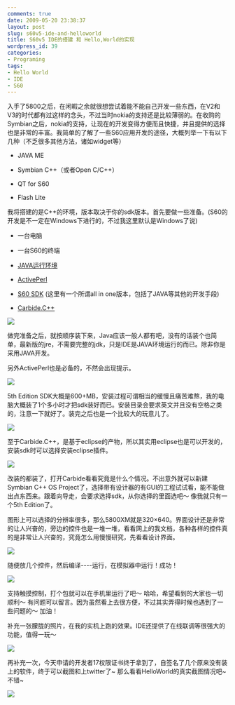 ```yaml
---
comments: true
date: 2009-05-20 23:38:37
layout: post
slug: s60v5-ide-and-helloworld
title: S60v5 IDE的搭建 和 Hello,World的实现
wordpress_id: 39
categories:
- Programing
tags:
- Hello World
- IDE
- S60
---
```


入手了5800之后，在闲暇之余就很想尝试着能不能自己开发一些东西，在V2和V3的时代都有过这样的念头，不过当时nokia的支持还是比较薄弱的。在收购的Symbian之后，nokia的支持，让现在的开发变得方便而且快捷，并且提供的选择也是非常的丰富。我简单的了解了一些S60应用开发的途径，大概列举一下有以下几种（不乏很多其他方法，诸如widget等）






  * JAVA ME


  * Symbian C++（或者Open C/C++）


  * QT for S60


  * Flash Lite




我将搭建的是C++的环境，版本取决于你的sdk版本。首先要做一些准备。(S60的开发是不一定在Windows下进行的，不过我这里默认是Windows了说)






  * 一台电脑


  * 一台S60的终端


  * [JAVA运行环境](http://www.java.com/zh_CN/download/manual.jsp)


  * [ActivePerl](http://www.activestate.com/activeperl/downloads/)


  * [S60 SDK](http://www.forum.nokia.com/info/sw.nokia.com/id/ec866fab-4b76-49f6-b5a5-af0631419e9c/S60_All_in_One_SDKs.html) (这里有一个所谓all in one版本，包括了JAVA等其他的开发手段)


  * [Carbide.C++](http://www.forum.nokia.com/info/sw.nokia.com/id/dbb8841d-832c-43a6-be13-f78119a2b4cb.html)




![](/images/uploads/zb/2009-05-20_Package.png)




做完准备之后，就按顺序装下来，Java应该一般人都有吧，没有的话装个也简单，最新版的jre，不需要完整的jdk，只是IDE是JAVA环境运行的而已。除非你是采用JAVA开发。




另外ActivePerl也是必备的，不然会出现提示。




![](/images/uploads/zb/2009-05-18_perl_needed.png)




5th Edition SDK大概是600+MB，安装过程可谓相当的缓慢且痛苦难熬，我的电脑大概装了1个多小时才把sdk装好而已。安装目录会要求英文并且没有空格之类的，注意一下就好了。装完之后也是一个比较大的玩意儿了。




![](/images/uploads/zb/2009-05-18_Big!.png)




至于Carbide.C++，是基于eclipse的产物，所以其实用eclipse也是可以开发的，安装sdk时可以选择安装eclipse插件。




![](/images/uploads/zb/2009-05-18_JAVAsupport.png)




改装的都装了，打开Carbide看看究竟是什么个情况。不出意外就可以新建Symbian C++ OS Project了，选择带有设计器的有GUI的工程试试看，能不能做出点东西来。跟着向导走，会要求选择sdk，从你选择的里面选吧～ 像我就只有一个5th Edition了。




图形上可以选择的分辨率很多，那么5800XM就是320×640。界面设计还是非常的让人兴奋的，旁边的控件也是一堆一堆，看看网上的我文档，各种各样的控件真的是非常让人兴奋的，究竟怎么用慢慢研究，先看看设计界面。







![](/images/uploads/zb/2009-05-20_GUIdesign.png)




随便放几个控件，然后编译----运行，在模拟器中运行！成功！







![](/images/uploads/zb/2009-05-20_HelloWorld.png)




支持触摸控制，打个包就可以在手机里运行了吧～ 哈哈，希望看到的大家也一切顺利～ 有问题可以留言。因为虽然看上去很方便，不过其实弄得时候也遇到了一些问题的～ 加油！




补充一张朦胧的照片，在我的实机上跑的效果。IDE还提供了在线联调等很强大的功能，值得一玩～




![](/images/uploads/zb/2009-05-20_HelloWorld_onPhone.jpg)







再补充一次，今天申请的开发者17权限证书终于拿到了，自签名了几个原来没有装上的软件，终于可以截图和上twitter了~ 那么看看HelloWorld的真实截图情况吧~ 不错~




![](/images/uploads/zb/Scr000001.jpg)
